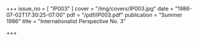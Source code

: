 +++
issue_no = [ "IP003" ]
cover = "/img/covers/IP003.jpg"
date = "1986-07-02T17:30:25-07:00"
pdf = "/pdf/IP003.pdf"
publication = "Summer 1986"
title = "Internationalist Perspective No. 3"

+++

